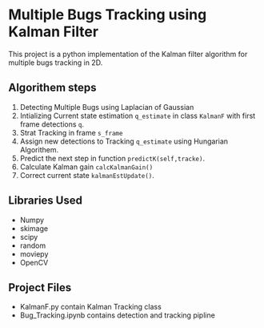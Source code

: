 # Multiple Bugs Tracking  using Kalman Filter

This project is a python implementation of the Kalman filter algorithm for multiple bugs tracking in 2D.

## Algorithem steps
1. Detecting Multiple Bugs using Laplacian of Gaussian
2. Intializing Current state estimation `q_estimate` in class `KalmanF` with first frame detections `q`.
3. Strat Tracking in frame `s_frame`
4. Assign new detections to Tracking `q_estimate` using Hungarian Algorithem.
5. Predict the next step in function `predictK(self,tracke)`.
6. Calculate Kalman gain `calcKalmanGain()`
7. Correct current state `kalmanEstUpdate()`.

## Libraries Used
* Numpy
* skimage
* scipy
* random
* moviepy
* OpenCV

## Project Files
* KalmanF.py contain Kalman Tracking class
* Bug_Tracking.ipynb contains detection and tracking pipline